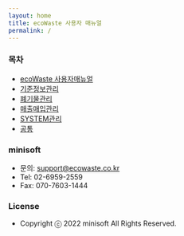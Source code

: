 ```yaml
---
layout: home
title: ecoWaste 사용자 매뉴얼
permalink: /
---
```


### 목차

- [ecoWaste 사용자매뉴얼][1]
- [기준정보관리][2]
- [폐기물관리][3]
- [매출매입관리][4]
- [SYSTEM관리][5]
- [공통][6]

### minisoft

- 문의: support@ecowaste.co.kr
- Tel: 02-6959-2559
- Fax: 070-7603-1444

### License

- Copyright ⓒ 2022 minisoft All Rights Reserved.

<!-- dev link -->
<!-- [1]: http://127.0.0.1:4000/jekyll/2022-07-20-ecoWaste_install_login.html
[2]: http://127.0.0.1:4000/jekyll/2022-07-21-bas_management.html
[3]: http://127.0.0.1:4000/jekyll/2022-07-22-wdm_management.html
[4]: http://127.0.0.1:4000/jekyll/2022-07-23-bill_management.html
[5]: http://127.0.0.1:4000/jekyll/2022-07-24-sys_management.html
[6]: http://127.0.0.1:4000/jekyll/2022-07-25-common.html -->

<!-- real link -->
[1]: https://manual-ecowaste.github.io/jekyll/2022-07-20-ecoWaste_install_login.html
[2]: https://manual-ecowaste.github.io/jekyll/2022-07-21-bas_management.html
[3]: https://manual-ecowaste.github.io/jekyll/2022-07-22-wdm_management.html
[4]: https://manual-ecowaste.github.io/jekyll/2022-07-23-bill_management.html
[5]: https://manual-ecowaste.github.io/jekyll/2022-07-24-sys_management.html
[6]: https://manual-ecowaste.github.io/jekyll/2022-07-25-common.html


